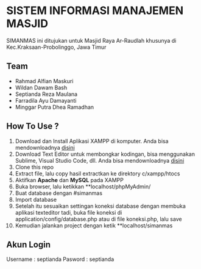 # SISTEM INFORMASI MANAJEMEN MASJID
SIMANMAS ini ditujukan untuk Masjid Raya Ar-Raudlah khusunya di Kec.Kraksaan-Probolinggo, Jawa Timur 

## Team

- Rahmad Alfian Maskuri
- Wildan Dawam Bash
- Septianda Reza Maulana
- Farradila Ayu Damayanti
- Minggar Putra Dhea Ramadhan

## How To Use ?
1. Download dan Install Aplikasi XAMPP di komputer. Anda bisa mendownloadnya [disini](https://www.apachefriends.org/download.html)
2. Download Text Editor untuk membongkar kodingan, bisa menggunakan Sublime, Visual Studio Code, dll. Anda bisa mendownloadnya [disini](https://code.visualstudio.com/download)
3. Clone this repo
4. Extract file, lalu copy hasil extractkan ke direktory c/xampp/htocs
5. Aktifkan **Apache** dan **MySQL** pada XAMPP
6. Buka browser, lalu ketikkan **localhost/phpMyAdmin/
7. Buat database dengan #simanmas
8. Import database
9. Setelah itu sesuaikan settingan koneksi database dengan membuka aplikasi texteditor tadi, buka file koneksi di application/config/database.php atau di file koneksi.php, lalu save
10. Kemudian jalankan project dengan ketik **localhost/simanmas

## Akun Login
Username : septianda 
Pasword : septianda
